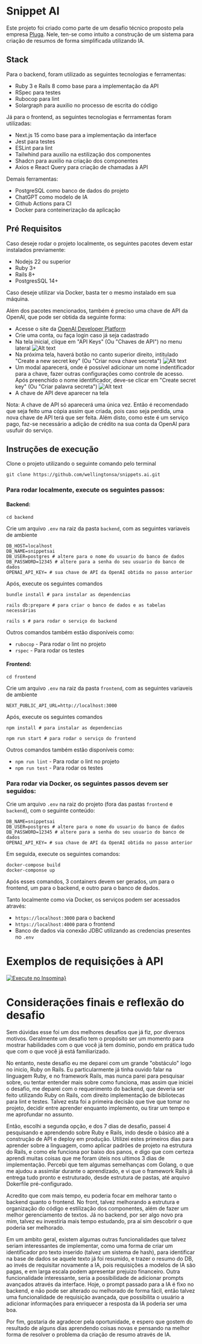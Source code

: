 # Snippet AI

Este projeto foi criado como parte de um desafio técnico proposto pela empresa [Pluga](https://pluga.co). Nele, ten-se como intuito a construção de um sistema para criação de resumos de forma simplificada utilizando IA. 

## Stack

Para o backend, foram utilizado as seguintes tecnologias e ferramentas:
 - Ruby 3 e Rails 8 como base para a implementação da API
 - RSpec para testes
 - Rubocop para lint
 - Solargraph para auxilio no processo de escrita do código

Já para o frontend, as seguintes tecnologias e ferrramentas foram utilizadas:
 - Next.js 15 como base para a implementação da interface
 - Jest para testes
 - ESLint para lint
 - Tailwhind para auxilio na estilização dos componentes
 - Shadcn para auxilio na criação dos componentes
 - Axios e React Query para criação de chamadas à API

Demais ferramentas:
 - PostgreSQL como banco de dados do projeto
 - ChatGPT como modelo de IA
 - Github Actions para CI
 - Docker para conteinerização da aplicação

## Pré Requisitos
Caso deseje rodar o projeto localmente, os seguintes pacotes devem estar instalados previamente:

- Nodejs 22 ou superior
- Ruby 3+
- Rails 8+
- PostgresSQL 14+

Caso deseje utilizar via Docker, basta ter o mesmo instalado em sua máquina. 


Além dos pacotes mencionados, também é preciso uma chave de API da OpenAI, que pode ser obtida da seguinte forma:
- Acesse o site da [OpenAI Developer Platform](ttps://platform.openai.com)
- Crie uma conta, ou faça login caso já seja cadastrado
- Na tela inicial, clique em "API Keys" (Ou "Chaves de API") no menu lateral
![Alt text](https://i.imgur.com/XqaMwrU.png)
- Na próxima tela, haverá botão no canto superior direito, intitulado "Create a new secret key" (Ou "Criar nova chave secreta")
![Alt text](https://i.imgur.com/Pkb8O8v.png)
- Um modal aparecerá, onde é possível adicionar um nome indentificador para a chave, fazer outras configurações como controle de acesso. Após preenchido o nome identificador, deve-se clicar em "Create secret key" (Ou "Criar palavra secreta")
![Alt text](https://i.imgur.com/yVVBtEp.png)
- A chave de API deve aparecer na tela

Nota: A chave de API só aparecerá uma única vez. Então é recomendado que seja feito uma cópia assim que criada, pois caso seja perdida, uma nova chave de API terá que ser feita. Além disto, como este é um serviço pago, faz-se necessário a adição de crédito na sua conta da OpenAI para usufuir do serviço.

## Instruções de execução

Clone o projeto utilizando o seguinte comando pelo terminal
```
git clone https://github.com/wellingtonsa/snippets.ai.git
```

### Para rodar localmente, execute os seguintes passos:
#### Backend:
```
cd backend
```
Crie um arquivo `.env`  na raiz da pasta `backend`, com as seguintes variaveis de ambiente

```
DB_HOST=localhost
DB_NAME=snippetsai
DB_USER=postgres # altere para o nome do usuario do banco de dados
DB_PASSWORD=12345 # altere para a senha do seu usuario do banco de dados
OPENAI_API_KEY= # sua chave de API da OpenAI obtida no passo anterior

```

Após, execute os seguintes comandos 
```
bundle install # para instalar as dependencias

rails db:prepare # para criar o banco de dados e as tabelas necessárias

rails s # para rodar o serviço do backend
```
Outros comandos também estão disponíveis como:
-  `rubocop` -  Para rodar o lint no projeto
- `rspec` -  Para rodar os testes


#### Frontend:
```
cd frontend
```
Crie um arquivo `.env`  na raiz da pasta `frontend`, com as seguintes variaveis de ambiente

```
NEXT_PUBLIC_API_URL=http://localhost:3000
```

Após, execute os seguintes comandos 
```
npm install # para instalar as dependencias

npm run start # para rodar o serviço do frontend
```
Outros comandos também estão disponíveis como:
- `npm run lint` -  Para rodar o lint no projeto
- `npm run test` -  Para rodar os testes

### Para rodar via Docker, os seguintes passos devem ser seguidos:

Crie um arquivo `.env` na raiz do projeto (fora das pastas `frontend` e `backend`), com o seguinte conteúdo:

```
DB_NAME=snippetsai
DB_USER=postgres # altere para o nome do usuario do banco de dados
DB_PASSWORD=12345 # altere para a senha do seu usuario do banco de dados
OPENAI_API_KEY= # sua chave de API da OpenAI obtida no passo anterior
```

Em seguida, execute os seguintes comandos:
```
docker-compose build 
docker-componse up
```
Após esses comandos, 3 containers devem ser gerados, um para o frontend, um para o backend, e outro para o banco de dados.


Tanto localmente como via Docker, os serviços podem ser acessados através:

- `https://localhost:3000` para o backend
- `https://localhost:4000` para o frontend
- Banco de dados via conexão JDBC utilizando as credencias presentes no `.env`

# Exemplos de requisições à API
[![Execute no Insomina}](https://insomnia.rest/images/run.svg)](https://insomnia.rest/run/?label=SnippetsAI&uri=https://raw.githubusercontent.com/wellingtonsa/snippets.ai/refs/heads/main/.insominia/snippetsai.yaml?token=GHSAT0AAAAAAC3M6J43QLO4PIHH6WPO7SQK2F2HF3A)


# Considerações finais e reflexão do desafio

Sem dúvidas esse foi um dos melhores desafios que já fiz, por diversos motivos. Geralmente um desafio tem o propósito ser um momento para mostrar habilidades com o que você já tem domínio, pondo em prática tudo que com o que você já está familiarizado.

No entanto, neste desafio eu me deparei com um grande "obstáculo" logo no inicio, Ruby on Rails. Eu particularmente já tinha ouvido falar na linguagem Ruby, e no framework Rails, mas nunca parei para pesquisar sobre, ou tentar entender mais sobre como funciona, mas assim que iniciei o desafio, me deparei com o requerimento do backend, que deveria ser feito utilizando Ruby on Rails, com direito implementação de bibliotecas para lint e testes. Talvez esta foi a primeira decisão que tive que tomar no projeto, decidir entre aprender enquanto implemento, ou tirar um tempo e me aprofundar no assunto.

Então, escolhi a segunda opção, e dos 7 dias de desafio, passei 4 pesquisando e aprendendo sobre Ruby e Rails, indo desde o básico até a construção de API e deploy em produção. Utilizei estes primeiros dias para aprender sobre a linguagem, como aplicar padrões de projeto na estrutura do Rails, e como ele funciona por baixo dos panos, e digo que com certeza aprendi muitas coisas que me foram úteis nos ultimos 3 dias de implementação. Percebi que tem algumas semelhanças com Golang, o que me ajudou a assimilar durante o aprendizado, e vi que o framework Rails já entrega tudo pronto e estruturado, desde estrutura de pastas, até arquivo Dokerfile pré-configurado.

Acredito que com mais tempo, eu poderia focar em melhorar tanto o backend quanto o frontend. No front, talvez melhorando a estrutura e organização do código e estilização dos componentes, além de fazer um melhor gerenciamento de textos. Já no backend, por ser algo novo pra mim, talvez eu investiria mais tempo estudando, pra aí sim descobrir o que poderia ser melhorado.

Em um ambito geral, existem algumas outras funcionalidades que talvez seriam interessantes de implementar, como uma forma de criar um identificador pro texto inserido (talvez um sistema de hash), para identificar na base de dados se aquele texto já foi resumido, e trazer o resumo do DB, ao invés de requisitar novamente a IA, pois requisições a modelos de IA são pagas, e em larga escala podem apresentar prejuizo financeiro. Outra funcionalidade interessante, seria a possibilidade de adicionar prompts avançados através da interface. Hoje, o prompt passado para a IA é fixo no backend, e não pode ser alterado ou melhorado de forma fácil, então talvez uma funcionalidade de requisição avançada, que possibilita o usuário a adicionar informações para enriquecer a resposta da IA poderia ser uma boa.

Por fim, gostaria de agradecer pela oportunidade, e espero que gostem do resultado de alguns dias aprendendo coisas novas e pensando na melhor forma de resolver o problema da criação de resumo através de IA.